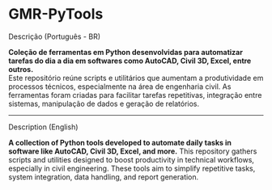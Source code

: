 # GMR-PyTools

Descrição (Português - BR)

**Coleção de ferramentas em Python desenvolvidas para automatizar tarefas do dia a dia em softwares como AutoCAD, Civil 3D, Excel, entre outros.**  
Este repositório reúne scripts e utilitários que aumentam a produtividade em processos técnicos, especialmente na área de engenharia civil. As ferramentas foram criadas para facilitar tarefas repetitivas, integração entre sistemas, manipulação de dados e geração de relatórios.

---

Description (English)

**A collection of Python tools developed to automate daily tasks in software like AutoCAD, Civil 3D, Excel, and more.**
This repository gathers scripts and utilities designed to boost productivity in technical workflows, especially in civil engineering. These tools aim to simplify repetitive tasks, system integration, data handling, and report generation.


